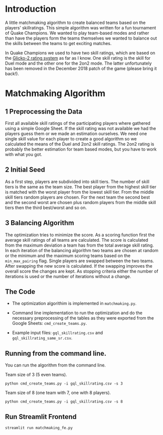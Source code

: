# Introduction
A little matchmaking algorithm to create balanced teams based on the players' 
skillratings. This simple algorithm was written for a fun tournament of Quake
Champions. We wanted to play team-based modes and rather than have the players
form the teams themselves we wanted to balance out the skills between the teams
to get exciting matches.

In Quake Champions we used to have two skill ratings, which are based on the 
[Glicko-2 rating system](https://en.wikipedia.org/wiki/Glicko_rating_system) as
far as I know. One skill rating is the skill for Duel mode and the other one 
for the 2on2 mode. The latter unfortunately has been removed in the December
2018 patch of the game (please bring it back!). 

# Matchmaking Algorithm

## 1 Preprocessing the Data
First all available skill ratings of the participating players where gathered
using a simple Google Sheet.
If the skill rating was not available we had the players guess them or we made 
an estimation ourselves.
We need one single skill value for each player to create a good algorithm so we 
calculated the means of the Duel and 2on2 skill ratings. The 2on2 rating is 
probably the better estimation for team based modes, but you have to work with 
what you got.



## 2 Initial Seed

As a first step, players are subdivided into skill tiers. The number of
skill tiers is the same as the team size.
The best player from the highest skill tier is matched with the worst 
player from the lowest skill tier. From the middle skill tiers random 
players are chosen. For the next team the second best and 
the second worst are chosen plus random players from the middle skill tiers
then the third best/worst and so on. 

## 3 Balancing Algorithm

The optimization tries to minimize the score. As a scoring function first
the average skill ratings of all teams are calculated. The score is 
calculated from the maximum deviation a team has from the total average
skill rating.
In each iteration of the balancing algorithm two teams are chosen at 
random or the minimum and the maximum scoring teams based on the 
`min_max_pairing` flag. Single players are swapped between the two teams. 
After swapping the new score is calculated. If the swapping improves the 
overall score the changes are kept.
As stopping criteria either the number of iterations is used or the number
of iterations without a change.


## The Code

- The optimization algorithim is implemented in `matchmaking.py`.

- Command line implementation to run the optimization and do the necessary 
preprocessing of the tables as they were exported from the Google Sheets: 
`cmd_create_teams.py`.

- Example input files: `gql_skillrating.csv` and `gql_skillrating_same_sr.csv`.


## Running from the command line.

You can run the algorithm from the command line.

Team size of 3 (5 even teams).
```
python cmd_create_teams.py -i gql_skillrating.csv -s 3
```
Team size of 8 (one team with 7, one with 8 players).
```
python cmd_create_teams.py -i gql_skillrating.csv -s 8
```

## Run Streamlit Frontend

```
streamlit run matchmaking_fe.py
```